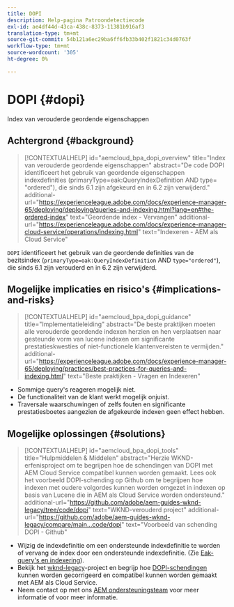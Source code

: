 ```yaml
---
title: DOPI
description: Help-pagina Patroondetectiecode
exl-id: ae4df44d-43ca-438c-8373-11381b916af3
translation-type: tm+mt
source-git-commit: 54b121a6ec29ba6ff6fb33b402f1821c34d0763f
workflow-type: tm+mt
source-wordcount: '305'
ht-degree: 0%

---
```


# DOPI {#dopi}

Index van verouderde geordende eigenschappen

## Achtergrond {#background}

>[!CONTEXTUALHELP]
>id="aemcloud_bpa_dopi_overview"
>title="Index van verouderde geordende eigenschappen"
>abstract="De code DOPI identificeert het gebruik van geordende eigenschappen indexdefinities (primaryType=eak:QueryIndexDefinition AND type= &quot;ordered&quot;), die sinds 6.1 zijn afgekeurd en in 6.2 zijn verwijderd."
>additional-url="https://experienceleague.adobe.com/docs/experience-manager-65/deploying/deploying/queries-and-indexing.html?lang=en#the-ordered-index" text="Geordende index - Vervangen"
>additional-url="https://experienceleague.adobe.com/docs/experience-manager-cloud-service/operations/indexing.html" text="Indexeren - AEM als Cloud Service"

`DOPI` identificeert het gebruik van de geordende definities van de bezitsindex (`primaryType=oak:QueryIndexDefinition` AND  `type="ordered"`), die sinds 6.1 zijn verouderd en in 6.2 zijn verwijderd.

## Mogelijke implicaties en risico&#39;s {#implications-and-risks}

>[!CONTEXTUALHELP]
>id="aemcloud_bpa_dopi_guidance"
>title="Implementatieleiding"
>abstract="De beste praktijken moeten alle verouderde geordende indexen herzien en hen verplaatsen naar gesteunde vorm van lucene indexen om significante prestatieskwesties of niet-functionele klantenvereisten te vermijden."
>additional-url="https://experienceleague.adobe.com/docs/experience-manager-65/deploying/practices/best-practices-for-queries-and-indexing.html" text="Beste praktijken - Vragen en Indexeren"

* Sommige query&#39;s reageren mogelijk niet.
* De functionaliteit van de klant werkt mogelijk onjuist.
* Traversale waarschuwingen of zelfs fouten en significante prestatiesboetes aangezien de afgekeurde indexen geen effect hebben.

## Mogelijke oplossingen {#solutions}

>[!CONTEXTUALHELP]
>id="aemcloud_bpa_dopi_tools"
>title="Hulpmiddelen &amp; Middelen"
>abstract="Herzie WKND-erfenisproject om te begrijpen hoe de schendingen van DOPI met AEM Cloud Service compatibel kunnen worden gemaakt. Lees ook het voorbeeld DOPI-schending op Github om te begrijpen hoe indexen met oudere volgordes kunnen worden omgezet in indexen op basis van Lucene die in AEM als Cloud Service worden ondersteund."
>additional-url="https://github.com/adobe/aem-guides-wknd-legacy/tree/code/dopi" text="WKND-verouderd project"
>additional-url="https://github.com/adobe/aem-guides-wknd-legacy/compare/main...code/dopi" text="Voorbeeld van schending DOPI - Github"

* Wijzig de indexdefinitie om een ondersteunde indexdefinitie te worden of vervang de index door een ondersteunde indexdefinitie. (Zie [Eak-query&#39;s en indexering](https://experienceleague.adobe.com/docs/experience-manager-65/deploying/deploying/queries-and-indexing.html)).
* Bekijk het [wknd-legacy](https://github.com/adobe/aem-guides-wknd-legacy/tree/code/dopi)-project en begrijp hoe [DOPI-schendingen](https://github.com/adobe/aem-guides-wknd-legacy/compare/main...code/dopi) kunnen worden gecorrigeerd en compatibel kunnen worden gemaakt met AEM als Cloud Service.
* Neem contact op met ons [AEM ondersteuningsteam](https://helpx.adobe.com/enterprise/using/support-for-experience-cloud.html) voor meer informatie of voor meer informatie.
